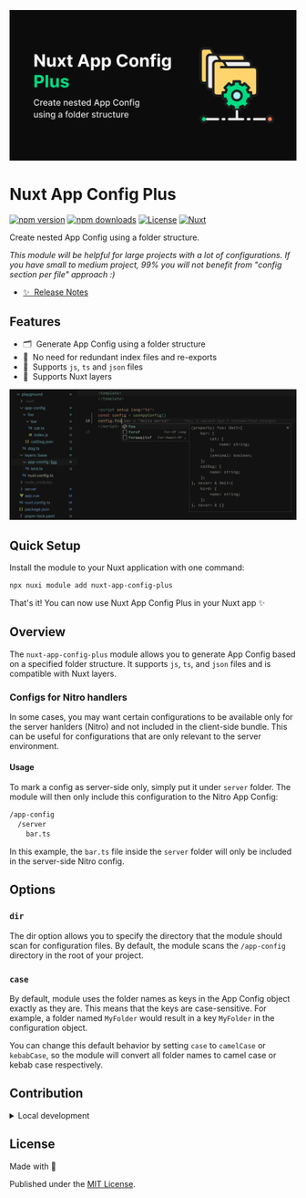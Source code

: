<!--
Get your module up and running quickly.

Find and replace all on all files (CMD+SHIFT+F):
- Name: My Module
- Package name: my-module
- Description: My new Nuxt module
-->
[![Nuxt Configs](./public/cover.png)](https://nuxt-open-fetch.vercel.app/)

# Nuxt App Config Plus

[![npm version][npm-version-src]][npm-version-href]
[![npm downloads][npm-downloads-src]][npm-downloads-href]
[![License][license-src]][license-href]
[![Nuxt][nuxt-src]][nuxt-href]

Create nested App Config using a folder structure.

_This module will be helpful for large projects with a lot of configurations.
If you have small to medium project, 99% you will not benefit from "config section per file" approach :)_

- [✨ &nbsp;Release Notes](/CHANGELOG.md)
<!-- - [🏀 Online playground](https://stackblitz.com/github/your-org/nuxt-configs?file=playground%2Fapp.vue) -->
<!-- - [📖 &nbsp;Documentation](https://example.com) -->

## Features

<!-- Highlight some of the features your module provide here -->
- 🗂 &nbsp;Generate App Config using a folder structure
- 🍹 &nbsp;No need for redundant index files and re-exports
- 📃 &nbsp;Supports `js`, `ts` and `json` files
- 🥞 &nbsp;Supports Nuxt layers

![Nuxt Configs](./public/after.png)

## Quick Setup

Install the module to your Nuxt application with one command:

```bash
npx nuxi module add nuxt-app-config-plus
```

That's it! You can now use Nuxt App Config Plus in your Nuxt app ✨

## Overview
The `nuxt-app-config-plus` module allows you to generate App Config  based on a specified folder structure. It supports `js`, `ts`, and `json` files and is compatible with Nuxt layers.

### Configs for Nitro handlers

In some cases, you may want certain configurations to be available only for the server hanlders (Nitro) and not included in the client-side bundle. This can be useful for configurations that are only relevant to the server environment.

#### Usage
To mark a config as server-side only, simply put it under `server` folder. The module will then only include this configuration to the Nitro App Config:
```bash
/app-config
  /server
    bar.ts
```

In this example, the `bar.ts` file inside the `server` folder will only be included in the server-side Nitro config.

## Options
### `dir`
The dir option allows you to specify the directory that the module should scan for configuration files. By default, the module scans the `/app-config` directory in the root of your project.

### `case`
By default, module uses the folder names as keys in the App Config object exactly as they are. This means that the keys are case-sensitive. For example, a folder named `MyFolder` would result in a key `MyFolder` in the configuration object.

You can change this default behavior by setting `case` to `camelCase` or `kebabCase`, so the module will convert all folder names to camel case or kebab case respectively.


## Contribution

<details>
  <summary>Local development</summary>
  
  ```bash
  # Install dependencies
  pnpm install
  
  # Generate type stubs
  pnpm dev:prepare
  
  # Develop with the playground
  pnpm dev
  
  # Build the playground
  pnpm dev:build
  
  # Run ESLint
  pnpm lint
  
  # Run Vitest
  pnpm test
  pnpm test:watch
  
  # Release new version
  pnpm release
  ```

</details>

## License

Made with 💚

Published under the [MIT License](./LICENCE).


<!-- Badges -->
[npm-version-src]: https://img.shields.io/npm/v/nuxt-app-config-plus/latest.svg?style=flat&colorA=020420&colorB=00DC82
[npm-version-href]: https://npmjs.com/package/nuxt-app-config-plus

[npm-downloads-src]: https://img.shields.io/npm/dm/nuxt-app-config-plus.svg?style=flat&colorA=020420&colorB=00DC82
[npm-downloads-href]: https://npmjs.com/package/nuxt-app-config-plus

[license-src]: https://img.shields.io/npm/l/nuxt-app-config-plus.svg?style=flat&colorA=020420&colorB=00DC82
[license-href]: https://npmjs.com/package/nuxt-app-config-plus

[nuxt-src]: https://img.shields.io/badge/Nuxt-020420?logo=nuxt.js
[nuxt-href]: https://nuxt.com

